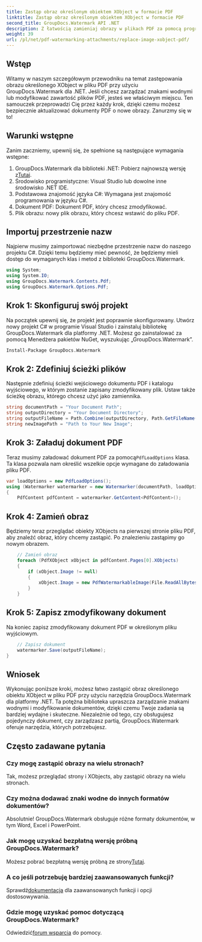 ```yaml
---
title: Zastąp obraz określonym obiektem XObject w formacie PDF
linktitle: Zastąp obraz określonym obiektem XObject w formacie PDF
second_title: GroupDocs.Watermark API .NET
description: Z łatwością zamieniaj obrazy w plikach PDF za pomocą programu GroupDocs.Watermark dla .NET, korzystając z tego przewodnika krok po kroku. Idealny do wydajnego zarządzania treścią PDF.
weight: 39
url: /pl/net/pdf-watermarking-attachments/replace-image-xobject-pdf/
---
```

## Wstęp
Witamy w naszym szczegółowym przewodniku na temat zastępowania obrazu określonego XObject w pliku PDF przy użyciu GroupDocs.Watermark dla .NET. Jeśli chcesz zarządzać znakami wodnymi lub modyfikować zawartość plików PDF, jesteś we właściwym miejscu. Ten samouczek przeprowadzi Cię przez każdy krok, dzięki czemu możesz bezpiecznie aktualizować dokumenty PDF o nowe obrazy. Zanurzmy się w to!
## Warunki wstępne
Zanim zaczniemy, upewnij się, że spełnione są następujące wymagania wstępne:
1.  GroupDocs.Watermark dla biblioteki .NET: Pobierz najnowszą wersję z[Tutaj](https://releases.groupdocs.com/Watermark/net/).
2. Środowisko programistyczne: Visual Studio lub dowolne inne środowisko .NET IDE.
3. Podstawowa znajomość języka C#: Wymagana jest znajomość programowania w języku C#.
4. Dokument PDF: Dokument PDF, który chcesz zmodyfikować.
5. Plik obrazu: nowy plik obrazu, który chcesz wstawić do pliku PDF.

## Importuj przestrzenie nazw
Najpierw musimy zaimportować niezbędne przestrzenie nazw do naszego projektu C#. Dzięki temu będziemy mieć pewność, że będziemy mieli dostęp do wymaganych klas i metod z biblioteki GroupDocs.Watermark.
```csharp
using System;
using System.IO;
using GroupDocs.Watermark.Contents.Pdf;
using GroupDocs.Watermark.Options.Pdf;
```
## Krok 1: Skonfiguruj swój projekt
Na początek upewnij się, że projekt jest poprawnie skonfigurowany. Utwórz nowy projekt C# w programie Visual Studio i zainstaluj bibliotekę GroupDocs.Watermark dla platformy .NET. Możesz go zainstalować za pomocą Menedżera pakietów NuGet, wyszukując „GroupDocs.Watermark”.
```sh
Install-Package GroupDocs.Watermark
```
## Krok 2: Zdefiniuj ścieżki plików
Następnie zdefiniuj ścieżki wejściowego dokumentu PDF i katalogu wyjściowego, w którym zostanie zapisany zmodyfikowany plik. Ustaw także ścieżkę obrazu, którego chcesz użyć jako zamiennika.
```csharp
string documentPath = "Your Document Path";
string outputDirectory = "Your Document Directory";
string outputFileName = Path.Combine(outputDirectory, Path.GetFileName(documentPath));
string newImagePath = "Path to Your New Image";
```
## Krok 3: Załaduj dokument PDF
 Teraz musimy załadować dokument PDF za pomocą`PdfLoadOptions` klasa. Ta klasa pozwala nam określić wszelkie opcje wymagane do załadowania pliku PDF.
```csharp
var loadOptions = new PdfLoadOptions();
using (Watermarker watermarker = new Watermarker(documentPath, loadOptions))
{
    PdfContent pdfContent = watermarker.GetContent<PdfContent>();
```
## Krok 4: Zamień obraz
Będziemy teraz przeglądać obiekty XObjects na pierwszej stronie pliku PDF, aby znaleźć obraz, który chcemy zastąpić. Po znalezieniu zastąpimy go nowym obrazem.
```csharp
    // Zamień obraz
    foreach (PdfXObject xObject in pdfContent.Pages[0].XObjects)
    {
        if (xObject.Image != null)
        {
            xObject.Image = new PdfWatermarkableImage(File.ReadAllBytes(newImagePath));
        }
    }
```
## Krok 5: Zapisz zmodyfikowany dokument
Na koniec zapisz zmodyfikowany dokument PDF w określonym pliku wyjściowym.
```csharp
    // Zapisz dokument
    watermarker.Save(outputFileName);
}
```

## Wniosek
Wykonując poniższe kroki, możesz łatwo zastąpić obraz określonego obiektu XObject w pliku PDF przy użyciu narzędzia GroupDocs.Watermark dla platformy .NET. Ta potężna biblioteka upraszcza zarządzanie znakami wodnymi i modyfikowanie dokumentów, dzięki czemu Twoje zadania są bardziej wydajne i skuteczne. Niezależnie od tego, czy obsługujesz pojedynczy dokument, czy zarządzasz partią, GroupDocs.Watermark oferuje narzędzia, których potrzebujesz.
## Często zadawane pytania
### Czy mogę zastąpić obrazy na wielu stronach?
Tak, możesz przeglądać strony i XObjects, aby zastąpić obrazy na wielu stronach.
### Czy można dodawać znaki wodne do innych formatów dokumentów?
Absolutnie! GroupDocs.Watermark obsługuje różne formaty dokumentów, w tym Word, Excel i PowerPoint.
### Jak mogę uzyskać bezpłatną wersję próbną GroupDocs.Watermark?
 Możesz pobrać bezpłatną wersję próbną ze strony[Tutaj](https://releases.groupdocs.com/).
### A co jeśli potrzebuję bardziej zaawansowanych funkcji?
 Sprawdź[dokumentacja](https://tutorials.groupdocs.com/Watermark/net/) dla zaawansowanych funkcji i opcji dostosowywania.
### Gdzie mogę uzyskać pomoc dotyczącą GroupDocs.Watermark?
 Odwiedzić[forum wsparcia](https://forum.groupdocs.com/c/watermark/19) do pomocy.
